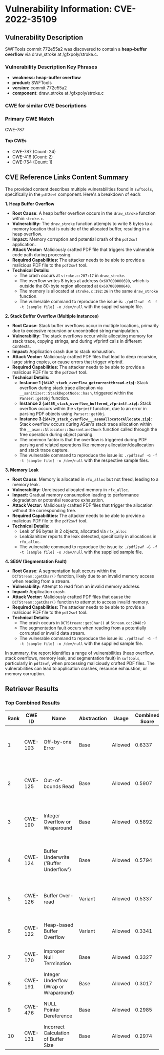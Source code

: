 # Vulnerability Information: CVE-2022-35109

## Vulnerability Description
SWFTools commit 772e55a2 was discovered to contain a **heap-buffer overflow** via draw_stroke at /gfxpoly/stroke.c.

### Vulnerability Description Key Phrases
- **weakness:** **heap-buffer overflow**
- **product:** SWFTools
- **version:** commit 772e55a2
- **component:** draw_stroke at /gfxpoly/stroke.c

### CWE for similar CVE Descriptions
### Primary CWE Match
CWE-787

#### Top CWEs
- CWE-787 (Count: 24)
- CWE-416 (Count: 2)
- CWE-754 (Count: 1)

## CVE Reference Links Content Summary
The provided content describes multiple vulnerabilities found in `swftools`, specifically in the `pdf2swf` component. Here's a breakdown of each:

**1. Heap Buffer Overflow**

*   **Root Cause:** A heap buffer overflow occurs in the `draw_stroke` function within `stroke.c`.
*   **Vulnerability:** The `draw_stroke` function attempts to write 8 bytes to a memory location that is outside of the allocated buffer, resulting in a heap overflow.
*   **Impact:** Memory corruption and potential crash of the `pdf2swf` application.
*   **Attack Vector:** Maliciously crafted PDF file that triggers the vulnerable code path during processing.
*   **Required Capabilities:** The attacker needs to be able to provide a malicious PDF file to the `pdf2swf` tool.
*   **Technical Details:**
    *   The crash occurs at `stroke.c:207:17` in `draw_stroke`.
    *   The overflow writes 8 bytes at address `0x607000000690`, which is outside the 80-byte region allocated at `0x607000000640`.
    *   The memory is allocated at `stroke.c:192:26` in the same `draw_stroke` function.
    *   The vulnerable command to reproduce the issue is: `./pdf2swf -G -f -t [sample file] -o /dev/null` with the supplied sample file.

**2. Stack Buffer Overflow (Multiple Instances)**

*   **Root Cause:** Stack buffer overflows occur in multiple locations, primarily due to excessive recursion or uncontrolled string manipulation.
*   **Vulnerability:** The stack overflows occur while allocating memory for stack trace, copying strings, and during vfprintf calls in different contexts.
*   **Impact:** Application crash due to stack exhaustion.
*   **Attack Vector:** Maliciously crafted PDF files that lead to deep recursion, large string copies, or cause errors that trigger vfprintf.
*   **Required Capabilities:** The attacker needs to be able to provide a malicious PDF file to the `pdf2swf` tool.
*   **Technical Details:**
    *   **Instance 1 (`id407_stack_overflow_getcurrentthread.zip`):** Stack overflow during stack trace allocation via `__sanitizer::StackDepotNode::hash`, triggered within the `Parser::getObj` function.
    *  **Instance 2 (`id465_stack_overflow_buffered_vfprintf.zip`):** Stack overflow occurs within the `vfprintf` function, due to an error in parsing PDF objects using `Parser::getObj`.
    *   **Instance 3 (`id479_stack_overflow___asanAllocatorAllocate.zip`):** Stack overflow occurs during ASan's stack trace allocation within the `__asan::Allocator::QuarantineChunk` function called through the free operation during object parsing.
    *   The common factor is that the overflow is triggered during PDF parsing and related operations like memory allocation/deallocation and stack trace capture.
    *   The vulnerable command to reproduce the issue is: `./pdf2swf -G -f -t [sample file] -o /dev/null` with the respective sample files.

**3. Memory Leak**

*   **Root Cause:** Memory is allocated in `rfx_alloc` but not freed, leading to a memory leak.
*   **Vulnerability:** Unreleased allocated memory in `rfx_alloc`.
*   **Impact:** Gradual memory consumption leading to performance degradation or potential resource exhaustion.
*   **Attack Vector:** Maliciously crafted PDF files that trigger the allocation without the corresponding free.
*   **Required Capabilities:** The attacker needs to be able to provide a malicious PDF file to the `pdf2swf` tool.
*  **Technical Details:**
    *   Leak of 96 bytes in 2 objects, allocated via `rfx_alloc`
    *   LeakSanitizer reports the leak detected, specifically in allocations in `rfx_alloc`.
    *   The vulnerable command to reproduce the issue is: `./pdf2swf -G -f -t [sample file] -o /dev/null` with the supplied sample file.

**4. SEGV (Segmentation Fault)**

*   **Root Cause:** A segmentation fault occurs within the `DCTStream::getChar()` function, likely due to an invalid memory access when reading from a stream.
*   **Vulnerability:** Attempt to read from an invalid memory address.
*   **Impact:** Application crash.
*   **Attack Vector:** Maliciously crafted PDF files that cause the `DCTStream::getChar()` function to attempt to access invalid memory.
*   **Required Capabilities:** The attacker needs to be able to provide a malicious PDF file to the `pdf2swf` tool.
*  **Technical Details:**
    *   The crash occurs in `DCTStream::getChar()` at `Stream.cc:2048:9`
    *   The segmentation fault occurs when reading from a potentially corrupted or invalid data stream.
    *   The vulnerable command to reproduce the issue is: `./pdf2swf -G -f -t [sample file] -o /dev/null` with the supplied sample file.

In summary, the report identifies a range of vulnerabilities (heap overflow, stack overflows, memory leak, and segmentation fault) in `swftools`, particularly in `pdf2swf`, when processing maliciously crafted PDF files. The vulnerabilities can lead to application crashes, resource exhaustion, or memory corruption.

## Retriever Results

### Top Combined Results

| Rank | CWE ID | Name | Abstraction | Usage | Combined Score | Retrievers | Individual Scores |
|------|--------|------|-------------|-------|---------------|------------|-------------------|
| 1 | CWE-193 | Off-by-one Error | Base | Allowed | 0.6337 | dense, sparse, graph | dense: 0.487, sparse: 0.112, graph: 0.912 |
| 2 | CWE-125 | Out-of-bounds Read | Base | Allowed | 0.5907 | dense, sparse, graph | dense: 0.542, sparse: 0.127, graph: 0.691 |
| 3 | CWE-190 | Integer Overflow or Wraparound | Base | Allowed | 0.5892 | dense, sparse, graph | dense: 0.523, sparse: 0.109, graph: 0.742 |
| 4 | CWE-124 | Buffer Underwrite ('Buffer Underflow') | Base | Allowed | 0.5794 | dense, sparse, graph | dense: 0.528, sparse: 0.087, graph: 0.742 |
| 5 | CWE-126 | Buffer Over-read | Variant | Allowed | 0.5337 | dense, sparse, graph | dense: 0.530, sparse: 0.103, graph: 0.710 |
| 6 | CWE-122 | Heap-based Buffer Overflow | Variant | Allowed | 0.3341 | dense, sparse | dense: 0.561, sparse: 0.142 |
| 7 | CWE-170 | Improper Null Termination | Base | Allowed | 0.3327 | sparse, graph | sparse: 0.088, graph: 0.789 |
| 8 | CWE-191 | Integer Underflow (Wrap or Wraparound) | Base | Allowed | 0.3017 | dense, sparse | dense: 0.496, sparse: 0.093 |
| 9 | CWE-476 | NULL Pointer Dereference | Base | Allowed | 0.2985 | dense, sparse | dense: 0.490, sparse: 0.093 |
| 10 | CWE-131 | Incorrect Calculation of Buffer Size | Base | Allowed | 0.2974 | dense, sparse | dense: 0.495, sparse: 0.087 |

